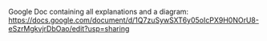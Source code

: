 Google Doc containing all explanations and a diagram: https://docs.google.com/document/d/1Q7zuSywSXT6y05oIcPX9H0NOrU8-eSzrMgkvjrDbOao/edit?usp=sharing 
